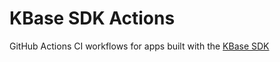 # KBase SDK Actions
GitHub Actions CI workflows for apps built with the [KBase SDK](https://kbase.github.io/kb_sdk_docs/index.html) 
